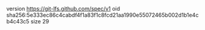 version https://git-lfs.github.com/spec/v1
oid sha256:5e333ec86c4cabdf4f1a83f1c8fcd21aa1990e55072465b002d1b1e4cb4c43c5
size 29
